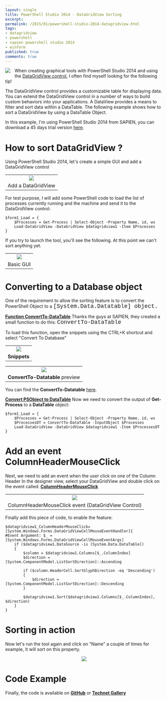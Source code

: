 ```yaml
---
layout: single
title: PowerShell Studio 2014 - DataGridView Sorting
excerpt: 
permalink: /2015/01/powershell-studio-2014-datagridview.html
tags: 
- datagridview
- powershell
- sapien powershell studio 2014
- winform
published: true
comments: true
---
```


 
 <a href="{{ site.url }}/images/2015/20150110_PowerShell_Studio_2014_-_DataGridView_Sorting/powershellstudio__1010113239__-88x88.png" imageanchor="1" style="clear: left; float: left; margin-bottom: 1em; margin-right: 1em;"><img border="0" src="{{ site.url }}/images/2015/20150110_PowerShell_Studio_2014_-_DataGridView_Sorting/powershellstudio__1010113239__-88x88.png" /></a>When creating graphical tools with PowerShell Studio 2014 and using the <a href="http://msdn.microsoft.com/en-us/library/e0ywh3cz%28v=vs.90%29.aspx" target="_blank">DataGridView control</a>, I often find myself looking for the following tip!

The DataGridView control provides a customizable table for displaying data. You can extend the DataGridView control in a number of ways to build custom behaviors into your applications. A DataView provides a means to filter and sort data within a DataTable. The following example shows how to sort a DataGridView by using a DataTable Object.

In this example, I'm using PowerShell Studio 2014 from SAPIEN, you can download a 45 days trial version <a href="http://www.sapien.com/software/powershell_studio" target="_blank">here</a>.





# How to sort DataGridView ?

Using PowerShell Studio 2014, let's create a simple GUI and add a DataGridView control

<table align="center" cellpadding="0" cellspacing="0" class="tr-caption-container" style="margin-left: auto; margin-right: auto; text-align: center;"><tbody><tr><td style="text-align: center;"><a href="{{ site.url }}/images/2015/20150110_PowerShell_Studio_2014_-_DataGridView_Sorting/2014-12-02_21-19-54__1710328047__-346x274.png" imageanchor="1" style="margin-left: auto; margin-right: auto;"><img border="0" src="{{ site.url }}/images/2015/20150110_PowerShell_Studio_2014_-_DataGridView_Sorting/2014-12-02_21-19-54__1710328047__-346x274.png" /></a></td></tr><tr><td class="tr-caption" style="text-align: center;">Add a DataGridView</td></tr></tbody></table>
For test purpose, I will add some PowerShell code to load the list of processes currently running and the machine and send it to the DataGridView control:


```
$form1_Load = {
    $Processes = Get-Process | Select-Object -Property Name, id, ws
    Load-DataGridView -DataGridView $datagridview1 -Item $Processes
}
```


If you try to launch the tool, you'll see the following. At this point we can't sort anything yet.

<table align="center" cellpadding="0" cellspacing="0" class="tr-caption-container" style="margin-left: auto; margin-right: auto; text-align: center;"><tbody><tr><td style="text-align: center;"><a href="{{ site.url }}/images/2015/20150110_PowerShell_Studio_2014_-_DataGridView_Sorting/2014-12-02_21-24-47__138122398__-394x480.png" imageanchor="1" style="margin-left: auto; margin-right: auto;"><img border="0" src="{{ site.url }}/images/2015/20150110_PowerShell_Studio_2014_-_DataGridView_Sorting/2014-12-02_21-24-47__138122398__-394x480.png" /></a></td></tr><tr><td class="tr-caption" style="text-align: center;">Basic GUI</td></tr></tbody></table>

# Converting to a Database object

One of the requirement to allow the sorting feature is to convert the PowerShell Object to a <span style="font-family: Courier New, Courier, monospace; font-size: large;">[System.Data.Datatable] object.


<b><u>Function ConvertTo-DataTable</u></b>
Thanks the guys at SAPIEN, they created a small function to do this: <span style="font-family: Courier New, Courier, monospace; font-size: large;">ConvertTo-DataTable

To load this function, open the snippets using the CTRL+K shortcut and select "Convert To Database"
<table align="center" cellpadding="0" cellspacing="0" class="tr-caption-container" style="margin-left: auto; margin-right: auto; text-align: center;"><tbody><tr><td style="text-align: center;"><a href="{{ site.url }}/images/2015/20150110_PowerShell_Studio_2014_-_DataGridView_Sorting/2014-12-02_23-17-37__100399466__-298x203.png" imageanchor="1" style="margin-left: auto; margin-right: auto;"><img border="0" src="{{ site.url }}/images/2015/20150110_PowerShell_Studio_2014_-_DataGridView_Sorting/2014-12-02_23-17-37__100399466__-298x203.png" /></a></td></tr><tr><td class="tr-caption" style="text-align: center;"><b>Snippets</b></td></tr></tbody></table>
<table align="center" cellpadding="0" cellspacing="0" class="tr-caption-container" style="margin-left: auto; margin-right: auto; text-align: center;"><tbody><tr><td style="text-align: center;"><a href="{{ site.url }}/images/2015/20150110_PowerShell_Studio_2014_-_DataGridView_Sorting/2014-12-02_23-28-52__1889225507__-635x490.png" imageanchor="1" style="margin-left: auto; margin-right: auto;"><img border="0" src="{{ site.url }}/images/2015/20150110_PowerShell_Studio_2014_-_DataGridView_Sorting/2014-12-02_23-28-52__1889225507__-635x490.png" /></a></td></tr><tr><td class="tr-caption" style="text-align: center;"><b>ConvertTo-Datatable</b> preview</td></tr></tbody></table>You can find the <b>ConvertTo-Datatable</b> <a href="https://gist.github.com/1e094b3f0f229e9b011d.git" target="_blank">here</a>.

<b><u>Convert PSObject to DataTable</u></b>
Now we need to convert the output of <b>Get-Process</b> to a <b>DataTable</b> object:


```
$form1_Load = {
    $Processes = Get-Process | Select-Object -Property Name, id, ws
    $ProcessesDT = ConvertTo-DataTable -InputObject $Processes
    Load-DataGridView -DataGridView $datagridview1 -Item $ProcessesDT
}
```



# Add an event ColumnHeaderMouseClick


<b><u>
</u></b>Next, we need to add an event when the user click on one of the Column Header
In the designer view, select your DataGridView and double click on the event called: <b><u>ColumnHeaderMouseClick</u></b>

<table align="center" cellpadding="0" cellspacing="0" class="tr-caption-container" style="margin-left: auto; margin-right: auto; text-align: center;"><tbody><tr><td style="text-align: center;"><a href="{{ site.url }}/images/2015/20150110_PowerShell_Studio_2014_-_DataGridView_Sorting/2014-12-02_21-29-23__1826617879__-396x84.png" imageanchor="1" style="margin-left: auto; margin-right: auto;"><img border="0" src="{{ site.url }}/images/2015/20150110_PowerShell_Studio_2014_-_DataGridView_Sorting/2014-12-02_21-29-23__1826617879__-396x84.png" /></a></td></tr><tr><td class="tr-caption" style="text-align: center;">ColumnHeaderMouseClick event (DataGridView Control)</td></tr></tbody></table>

Finally add this piece of code, to enable the feature:


```
$datagridview1_ColumnHeaderMouseClick=[System.Windows.Forms.DataGridViewCellMouseEventHandler]{
#Event Argument: $_ = [System.Windows.Forms.DataGridViewCellMouseEventArgs]
    if ($datagridview1.DataSource -is [System.Data.DataTable])
    {
        $column = $datagridview1.Columns[$_.ColumnIndex]
        $direction = [System.ComponentModel.ListSortDirection]::Ascending
        
        if ($column.HeaderCell.SortGlyphDirection -eq 'Descending')
        {
            $direction = [System.ComponentModel.ListSortDirection]::Descending
        }
        
        $datagridview1.Sort($datagridview1.Columns[$_.ColumnIndex], $direction)
    }
}
```




# Sorting in action

Now let's run the tool again and click on "Name" a couple of times for example, It will sort on this property.

<div class="separator" style="clear: both; text-align: center;"><a href="{{ site.url }}/images/2015/20150110_PowerShell_Studio_2014_-_DataGridView_Sorting/Datagridview_Sorting_GIF__83437090__-373x301.gif" imageanchor="1" style="margin-left: 1em; margin-right: 1em;"><img border="0" src="{{ site.url }}/images/2015/20150110_PowerShell_Studio_2014_-_DataGridView_Sorting/Datagridview_Sorting_GIF__83437090__-373x301.gif" /></a></div>



# Code Example

Finally, the code is available on <b><a href="https://github.com/lazywinadmin/PowerShellGUI/tree/master/_Examples/DataGridView/DataGridView_ColumnHeader_Sorting" target="_blank">GitHub</a></b> or <b><a href="https://gallery.technet.microsoft.com/Winforms-DataGridView-28f9b521" target="_blank">Technet Gallery</a></b>




